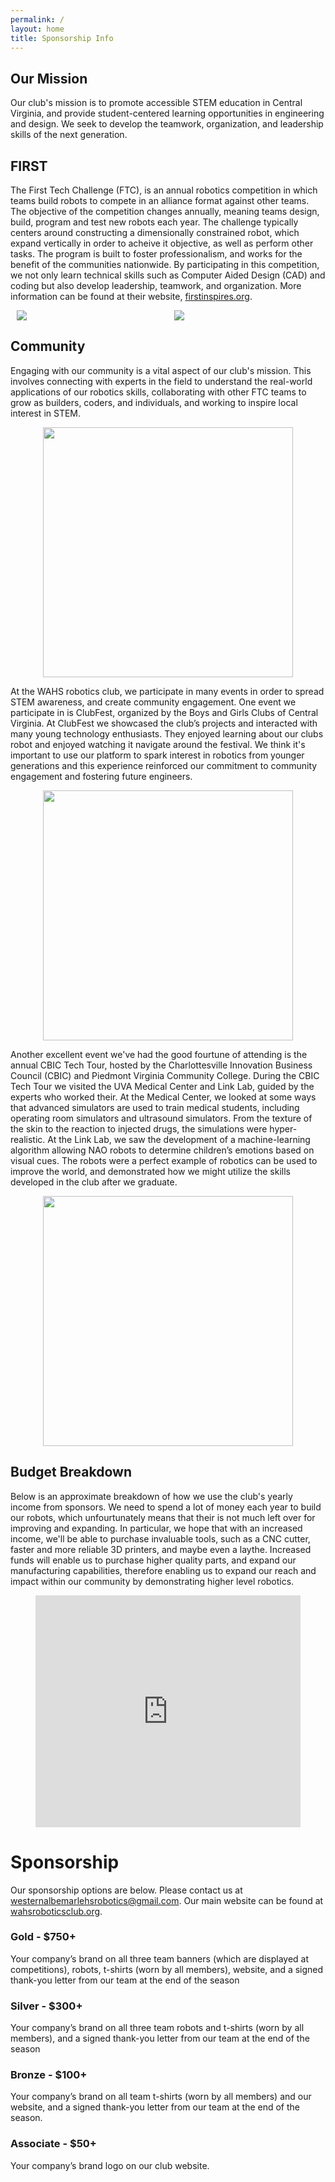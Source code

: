 ```yaml
---
permalink: /
layout: home
title: Sponsorship Info
---
```


## Our Mission
Our club's mission is to promote accessible STEM education in Central Virginia, and provide student-centered learning opportunities in engineering and design. We seek to develop the teamwork, organization, and leadership skills of the next generation. 
  
## FIRST
The First Tech Challenge (FTC), is an annual robotics competition in which teams build robots to compete in an alliance format against other teams. The objective of the competition changes annually, meaning teams design, build, program and test new robots each year. The challenge typically centers around constructing a dimensionally constrained robot, which expand vertically in order to acheive it objective, as well as perform other tasks. The program is built to foster professionalism, and works for the benefit of the communities nationwide. By participating in this competition, we not only learn technical skills such as Computer Aided Design (CAD) and coding but also develop leadership, teamwork, and organization. More information can be found at their website, [firstinspires.org](https://www.firstinspires.org/robotics/ftc).  

<div style="display: flex; justify-content: center; align-items: flex-start; max-width: 100%; overflow: hidden;">
  <img src="./assets/work.png" style="max-height: 400px; width: auto; flex: 1; margin: 0 10px;">
  <img src="./assets/working.png" style="max-height: 400px; width: auto; flex: 1; margin: 0 10px;">
</div>
  
## Community
Engaging with our community is a vital aspect of our club's mission. This involves connecting with experts in the field to understand the real-world applications of our robotics skills, collaborating with other FTC teams to grow as builders, coders, and individuals, and working to inspire local interest in STEM.

<img src="./assets/WAHS Robotics Group Photo.jpeg" height="400px" style="display:block;margin-left:auto;margin-right:auto;">

At the WAHS robotics club, we participate in many events in order to spread STEM awareness, and create community engagement. One event we participate in is ClubFest, organized by the Boys and Girls Clubs of Central Virginia. At ClubFest we showcased the club’s projects and interacted with many young technology enthusiasts. They enjoyed learning about our clubs robot and enjoyed watching it navigate around the festival. We think it's important to use our platform to spark interest in robotics from younger generations and this experience reinforced our commitment to community engagement and fostering future engineers.  

<img src="./assets/child.png" height="400px" style="display:block;margin-left:auto;margin-right:auto;">

Another excellent event we've had the good fourtune of attending is the annual CBIC Tech Tour, hosted by the Charlottesville Innovation Business Council (CBIC) and Piedmont Virginia Community College. During the CBIC Tech Tour we visited the UVA Medical Center and Link Lab, guided by the experts who worked their. At the Medical Center, we looked at some ways that advanced simulators are used to train medical students, including operating room simulators and ultrasound simulators. From the texture of the skin to the reaction to injected drugs, the simulations were hyper-realistic. At the Link Lab, we saw the development of a machine-learning algorithm allowing NAO robots to determine children’s emotions based on visual cues. The robots were a perfect example of robotics can be used to improve the world, and demonstrated how we might utilize the skills developed in the club after we graduate.  

<img src="./assets/uva.png" height="400px" style="display:block;margin-left:auto;margin-right:auto;">
  
## Budget Breakdown
Below is an approximate breakdown of how we use the club's yearly income from sponsors. We need to spend a lot of money each year to build our robots, which unfourtunately means that their is not much left over for improving and expanding. In particular, we hope that with an increased income, we'll be able to purchase invaluable tools, such as a CNC cutter, faster and more reliable 3D printers, and maybe even a laythe. Increased funds will enable us to purchase higher quality parts, and expand our manufacturing capabilities, therefore enabling us to expand our reach and impact within our community by demonstrating higher level robotics.

<iframe width="424" height="371" style="display:block;margin-left:auto;margin-right:auto;" seamless frameborder="0" scrolling="no" src="https://docs.google.com/spreadsheets/d/e/2PACX-1vQ_AM93sjkYjPSlnGnCGgEg4QNacnRUUsOMF1x0Mh4DxSSQ2NZtCjpLL4mlcKS9he5QB9z4Y4F99OC0/pubchart?oid=281913988&amp;format=interactive"></iframe>

# Sponsorship
Our sponsorship options are below. Please contact us at [westernalbemarlehsrobotics@gmail.com](mailto:westernalbemarlehsrobotics@gmail.com). Our main website can be found at [wahsroboticsclub.org](https://www.wahsroboticsclub.org/).  
  
### Gold - $750+ 
Your company’s brand on all three team banners (which are displayed at competitions), robots, t-shirts (worn by all members), website, and a signed thank-you letter from our team at the end of the season
### Silver - $300+
Your company’s brand on all three team robots and t-shirts (worn by all members), and a signed thank-you letter from our team at the end of the season
### Bronze - $100+
Your company’s brand on all team t-shirts (worn by all members) and our website, and a signed thank-you letter from our team at the end of the season.
### Associate - $50+ 
Your company’s brand logo on our club website.
